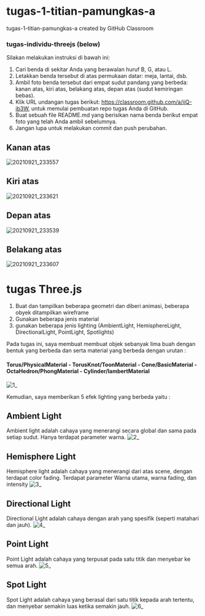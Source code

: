 # tugas-1-titian-pamungkas-a
tugas-1-titian-pamungkas-a created by GitHub Classroom
### tugas-individu-threejs (below)

Silakan melakukan instruksi di bawah ini:

1. Cari benda di sekitar Anda yang berawalan huruf B, G, atau L.
2. Letakkan benda tersebut di atas permukaan datar: meja, lantai, dsb.
3. Ambil foto benda tersebut dari empat sudut pandang yang berbeda: kanan atas, kiri atas, belakang atas, depan atas (sudut kemiringan bebas).
4. Klik URL undangan tugas berikut: https://classroom.github.com/a/iiQ-ib3W, untuk memulai pembuatan repo tugas Anda di GitHub.
5. Buat sebuah file README.md yang berisikan nama benda berikut empat foto yang telah Anda ambil sebelumnya.
6. Jangan lupa untuk melakukan commit dan push perubahan.

## Kanan atas
![20210921_233557](https://user-images.githubusercontent.com/77373958/134213710-dfb48afa-d102-4419-bb52-96e45fba34f5.jpg)

## Kiri atas
![20210921_233621](https://user-images.githubusercontent.com/77373958/134213762-2a10d518-e160-4049-a81d-e2d108dd0837.jpg)

## Depan atas
![20210921_233539](https://user-images.githubusercontent.com/77373958/134213811-ed4e97ad-22a5-4ee8-99a9-08486910f0dd.jpg)

## Belakang atas
![20210921_233607](https://user-images.githubusercontent.com/77373958/134213847-9138f4c7-e641-4ab7-8646-85de83569cdc.jpg)

# tugas Three.js

1. Buat dan tampilkan beberapa geometri dan diberi animasi, beberapa obyek ditampilkan wireframe
2. Gunakan beberapa jenis material 
3. gunakan beberapa jenis lighting (AmbientLight, HemisphereLight, DirectionalLight, PointLight, Spotlights)

Pada tugas ini, saya membuat membuat objek sebanyak lima buah dengan bentuk yang berbeda dan serta material yang berbeda dengan urutan :

#### Torus/PhysicalMaterial - TorusKnot/ToonMaterial - Cone/BasicMaterial - OctaHedron/PhongMaterial - Cylinder/lambertMaterial

![1_](https://user-images.githubusercontent.com/77373958/136675622-2f7ab948-1dd4-4215-90f6-46b89af5f543.gif)

Kemudian, saya memberikan 5 efek lighting yang berbeda yaitu :
## Ambient Light
Ambient light adalah cahaya yang menerangi secara global dan sama pada setiap sudut. Hanya terdapat parameter warna.
![2_](https://user-images.githubusercontent.com/77373958/136676331-1571ab1e-88f5-41a6-b2af-4b7fa1b2e916.gif)

## Hemisphere Light
Hemisphere light adalah cahaya yang menerangi dari atas scene, dengan terdapat color fading. Terdapat parameter Warna utama, warna fading, dan intensity
![3_](https://user-images.githubusercontent.com/77373958/136676366-76312d2b-3e3b-4fee-b9b7-01c9d22438fc.gif)

## Directional Light
Directional Light adalah cahaya dengan arah yang spesifik (seperti matahari dan jauh).
![4_](https://user-images.githubusercontent.com/77373958/136676400-6f3e7a59-0e04-4340-a2c0-edbfeb37e786.gif)

## Point Light
Point Light adalah cahaya yang terpusat pada satu titik dan menyebar ke semua arah.
![5_](https://user-images.githubusercontent.com/77373958/136676410-016f77e4-0398-42bd-ba9d-06d315e19d43.gif)

## Spot Light
Spot Light adalah cahaya yang berasal dari satu titik kepada arah tertentu, dan menyebar semakin luas ketika semakin jauh.
![6_](https://user-images.githubusercontent.com/77373958/136676421-26f4554e-27c1-49b3-8298-3c28d6a71ee5.gif)


